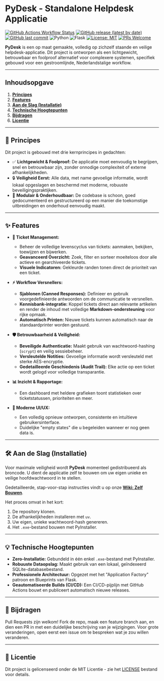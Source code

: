 # PyDesk - Standalone Helpdesk Applicatie

[![GitHub Actions Workflow Status](https://img.shields.io/github/actions/workflow/status/ChaoticML/PyDesk/main.yml?branch=main)](https://github.com/ChaoticML/PyDesk/actions)
[![GitHub release (latest by date)](https://img.shields.io/github/v/release/ChaoticML/PyDesk)](https://github.com/ChaoticML/PyDesk/releases)
[![GitHub last commit](https://img.shields.io/github/last-commit/ChaoticML/PyDesk)](https://github.com/ChaoticML/PyDesk/commits/main)
![Python](https://img.shields.io/badge/Python-3.11-3776AB?logo=python)
![Flask](https://img.shields.io/badge/Flask-3.1-000000?logo=flask)
[![License: MIT](https://img.shields.io/badge/License-MIT-yellow.svg)](https://opensource.org/licenses/MIT)
[![PRs Welcome](https://img.shields.io/badge/PRs-welcome-brightgreen.svg)](http://makeapullrequest.com)

**PyDesk** is een op maat gemaakte, volledig op zichzelf staande en veilige helpdesk-applicatie. Dit project is ontworpen als een lichtgewicht, betrouwbaar en foolproof alternatief voor complexere systemen, specifiek gebouwd voor een gestroomlijnde, Nederlandstalige workflow.

---

## Inhoudsopgave

1.  [**Principes**](#-principes)
2.  [**Features**](#-features)
3.  [**Aan de Slag (Installatie)**](#-aan-de-slag-installatie)
4.  [**Technische Hoogtepunten**](#-technische-hoogtepunten)
5.  [**Bijdragen**](#-bijdragen)
6.  [**Licentie**](#-licentie)

---

## 🚀 Principes

Dit project is gebouwd met drie kernprincipes in gedachten:

-   ✅ **Lichtgewicht & Foolproof:** De applicatie moet eenvoudig te begrijpen, snel en betrouwbaar zijn, zonder onnodige complexiteit of externe afhankelijkheden.
-   🔒 **Veiligheid Eerst:** Alle data, met name gevoelige informatie, wordt lokaal opgeslagen en beschermd met moderne, robuuste beveiligingspraktijken.
-   🔧 **Modulair & Onderhoudbaar:** De codebase is schoon, goed gedocumenteerd en gestructureerd op een manier die toekomstige uitbreidingen en onderhoud eenvoudig maakt.

---

## ✨ Features

*   **🎫 Ticket Management:**
    *   Beheer de volledige levenscyclus van tickets: aanmaken, bekijken, toewijzen en bijwerken.
    *   **Geavanceerd Overzicht:** Zoek, filter en sorteer moeiteloos door alle actieve en gearchiveerde tickets.
    *   **Visuele Indicatoren:** Gekleurde randen tonen direct de prioriteit van een ticket.

*   **⚡ Workflow Versnellers:**
    *   **Sjablonen (Canned Responses):** Definieer en gebruik voorgedefinieerde antwoorden om de communicatie te versnellen.
    *   **Kennisbank-integratie:** Koppel tickets direct aan relevante artikelen en render de inhoud met volledige **Markdown-ondersteuning** voor rijke opmaak.
    *   **Automatisch Printen:** Nieuwe tickets kunnen automatisch naar de standaardprinter worden gestuurd.

*   **🛡️ Betrouwbaarheid & Veiligheid:**
    *   **Beveiligde Authenticatie:** Maakt gebruik van wachtwoord-hashing (`scrypt`) en veilig sessiebeheer.
    *   **Versleutelde Notities:** Gevoelige informatie wordt versleuteld met sterke AES-encryptie.
    *   **Gedetailleerde Geschiedenis (Audit Trail):** Elke actie op een ticket wordt gelogd voor volledige transparantie.

*   **📊 Inzicht & Rapportage:**
    *   Een dashboard met heldere grafieken toont statistieken over ticketstatussen, prioriteiten en meer.

*   **🎨 Moderne UI/UX:**
    *   Een volledig opnieuw ontworpen, consistente en intuïtieve gebruikersinterface.
    *   Duidelijke "empty states" die u begeleiden wanneer er nog geen data is.

---

## 🛠️ Aan de Slag (Installatie)

Voor maximale veiligheid wordt **PyDesk** momenteel gedistribueerd als broncode. U dient de applicatie zelf te bouwen om uw eigen unieke en veilige hoofdwachtwoord in te stellen.

Gedetailleerde, stap-voor-stap instructies vindt u op onze **[Wiki: Zelf Bouwen](https://github.com/ChaoticML/PyDesk/wiki/Zelf-Bouwen)**.

Het proces omvat in het kort:
1.  De repository klonen.
2.  De afhankelijkheden installeren met `uv`.
3.  Uw eigen, unieke wachtwoord-hash genereren.
4.  Het `.exe`-bestand bouwen met PyInstaller.

---

## 💡 Technische Hoogtepunten

*   **Zero-Installatie:** Gebundeld in één enkel `.exe`-bestand met PyInstaller.
*   **Robuuste Dataopslag:** Maakt gebruik van een lokaal, geïndexeerd SQLite-databasebestand.
*   **Professionele Architectuur:** Opgezet met het "Application Factory" patroon en Blueprints van Flask.
*   **Geautomatiseerde Builds (CI/CD):** Een CI/CD-pijplijn met GitHub Actions bouwt en publiceert automatisch nieuwe releases.

---

## 🙌 Bijdragen

Pull Requests zijn welkom! Fork de repo, maak een feature branch aan, en dien een PR in met een duidelijke beschrijving van je wijzigingen. Voor grote veranderingen, open eerst een issue om te bespreken wat je zou willen veranderen.

---

## 📜 Licentie

Dit project is gelicenseerd onder de MIT Licentie - zie het [LICENSE](LICENSE) bestand voor details.
